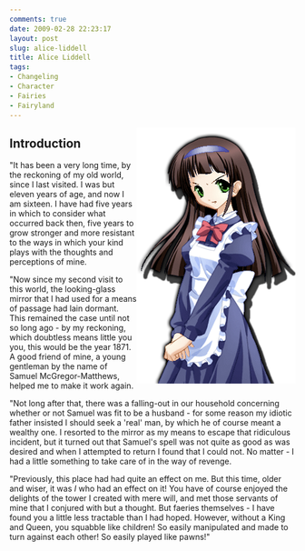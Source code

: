 ```yaml
---
comments: true
date: 2009-02-28 22:23:17
layout: post
slug: alice-liddell
title: Alice Liddell
tags:
- Changeling
- Character
- Fairies
- Fairyland
---
```


<p><img src="/fiction/characters/portraits/alice-changeling.png" style="float:right" /></p>
<h2>Introduction</h2>
<div>
<p>"It has been a very long time, by the reckoning of my old world, since I last visited.  I was but eleven years of age, and now I am sixteen.  I have had five years in which to consider what occurred back then, five years to grow stronger and more resistant to the ways in which your kind plays with the thoughts and perceptions of mine.</p>
<p>"Now since my second visit to this world, the looking-glass mirror that I had used for a means of passage had lain dormant.  This remained the case until not so long ago - by my reckoning, which doubtless means little you you, this would be the year 1871.  A good friend of mine, a young gentleman by the name of Samuel McGregor-Matthews, helped me to make it work again.</p>
<p>"Not long after that, there was a falling-out in our household concerning whether or not Samuel was fit to be a husband - for some reason my idiotic father insisted I should seek a &#039;real&#039; man, by which he of course meant a wealthy one.  I resorted to the mirror as my means to escape that ridiculous incident, but it turned out that Samuel&#039;s spell was not quite as good as was desired and when I attempted to return I found that I could not.  No matter - I had a little something to take care of in the way of revenge.</p>
<p>"Previously, this place had had quite an effect on me.  But this time, older and wiser, it was <i>I</i> who had an effect on it!  You have of course enjoyed the delights of the tower I created with mere will, and met those servants of mine that I conjured with but a thought.  But faeries themselves - I have found you a little less tractable than I had hoped.  However, without a King and Queen, you squabble like children!  So easily manipulated and made to turn against each other!  So easily played like pawns!"</p>
</div>
